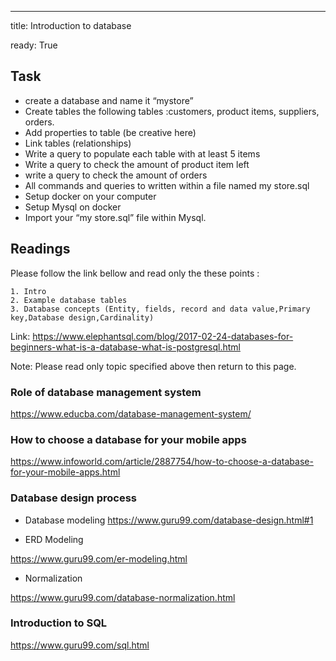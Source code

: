 ---
title: Introduction to database

ready: True

## Task

- create a database and name it “mystore”
- Create tables the following tables :customers, product items, suppliers, orders.
- Add properties to table (be creative here)
- Link tables  (relationships)
- Write a query to populate each table with at least 5 items
- Write a query to check the amount of product item left
- write a query to check the amount of orders
- All commands and queries to written within a file named my store.sql
- Setup docker on your computer
- Setup Mysql on docker
- Import your “my store.sql” file within Mysql.

## Readings

Please follow the link bellow and read only the these points :

	1. Intro
	2. Example database tables
	3. Database concepts (Entity, fields, record and data value,Primary key,Database design,Cardinality)

Link: https://www.elephantsql.com/blog/2017-02-24-databases-for-beginners-what-is-a-database-what-is-postgresql.html

Note: Please read only topic specified above then return to  this page.



### Role of database management system

https://www.educba.com/database-management-system/


### How to choose a database for your mobile apps

https://www.infoworld.com/article/2887754/how-to-choose-a-database-for-your-mobile-apps.html


### Database design process

- Database modeling
https://www.guru99.com/database-design.html#1

- ERD Modeling

https://www.guru99.com/er-modeling.html

- Normalization

https://www.guru99.com/database-normalization.html


### Introduction to SQL

https://www.guru99.com/sql.html

